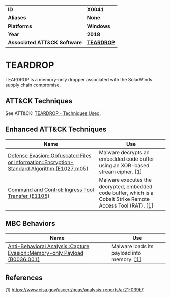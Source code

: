 
<table>
<tr>
<td><b>ID</b></td>
<td><b>X0041</b></td>
</tr>
<tr>
<td><b>Aliases</b></td>
<td><b>None</b></td>
</tr>
<tr>
<td><b>Platforms</b></td>
<td><b>Windows</b></td>
</tr>
<tr>
<td><b>Year</b></td>
<td><b>2018</b></td>
</tr>
<tr>
<td><b>Associated ATT&CK Software</b></td>
<td><b><a href="https://attack.mitre.org/software/S0560/">TEARDROP</a></b></td>
</tr>
</table>


# TEARDROP

TEARDROP is a memory-only dropper associated with the SolarWinds supply chain compromise.


## ATT&CK Techniques

See ATT&CK: [TEARDROP - Techniques Used](https://attack.mitre.org/software/S0560/).

## Enhanced ATT&CK Techniques

|Name|Use|
|---|---|
|[Defense Evasion::Obfuscated Files or Information::Encryption-Standard Algorithm (E1027.m05)](../defense-evasion/obfuscated-files-or-information.md)|Malware decrypts an embedded code buffer using an XOR-based stream cipher.  [[1]](#1)|
|[Command and Control::Ingress Tool Transfer (E1105)](../command-and-control/ingress-tool-transfer.md)|Malware executes the decrypted, embedded code buffer, which is a Cobalt Strike Remote Access Tool (RAT). [[1]](#1)|

## MBC Behaviors

|Name|Use|
|---|---|
|[Anti-Behavioral Analysis::Capture Evasion::Memory-only Payload (B0036.001)](../anti-behavioral-analysis/capture-evasion.md)|Malware loads its payload into memory.  [[1]](#1)|


## References

<a name="1">[1]</a> https://www.cisa.gov/uscert/ncas/analysis-reports/ar21-039b/


